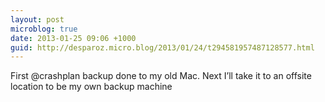 ```yaml
---
layout: post
microblog: true
date: 2013-01-25 09:06 +1000
guid: http://desparoz.micro.blog/2013/01/24/t294581957487128577.html
---
```

First @crashplan backup done to my old Mac. Next I’ll take it to an offsite location to be my own backup machine

